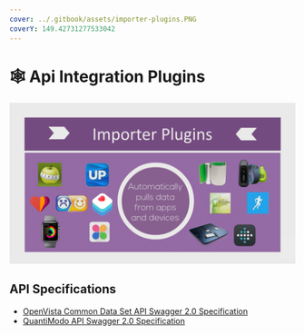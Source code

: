 ```yaml
---
cover: ../.gitbook/assets/importer-plugins.PNG
coverY: 149.42731277533042
---
```


# 🕸 Api Integration Plugins

![](../.gitbook/assets/importer-plugins.PNG)

## API Specifications

* [OpenVista Common Data Set API Swagger 2.0 Specification](https://github.com/cure-dao/docs/blob/main/plugins/api-integration-plugins/open-vista-common-data-set-api-v1.0.0-swagger-2.0.json)
* [QuantiModo API Swagger 2.0 Specification](https://docs.quantimo.do)
